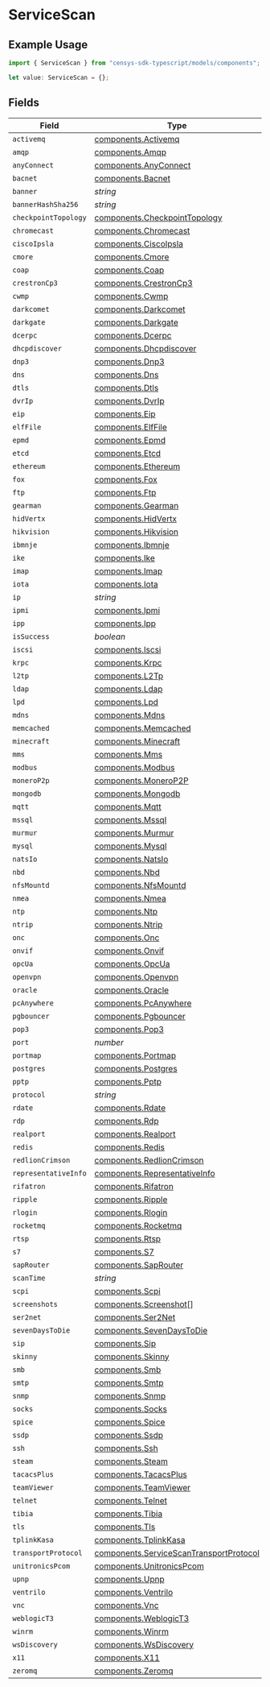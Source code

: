 # ServiceScan

## Example Usage

```typescript
import { ServiceScan } from "censys-sdk-typescript/models/components";

let value: ServiceScan = {};
```

## Fields

| Field                                                                                              | Type                                                                                               | Required                                                                                           | Description                                                                                        |
| -------------------------------------------------------------------------------------------------- | -------------------------------------------------------------------------------------------------- | -------------------------------------------------------------------------------------------------- | -------------------------------------------------------------------------------------------------- |
| `activemq`                                                                                         | [components.Activemq](../../models/components/activemq.md)                                         | :heavy_minus_sign:                                                                                 | N/A                                                                                                |
| `amqp`                                                                                             | [components.Amqp](../../models/components/amqp.md)                                                 | :heavy_minus_sign:                                                                                 | N/A                                                                                                |
| `anyConnect`                                                                                       | [components.AnyConnect](../../models/components/anyconnect.md)                                     | :heavy_minus_sign:                                                                                 | N/A                                                                                                |
| `bacnet`                                                                                           | [components.Bacnet](../../models/components/bacnet.md)                                             | :heavy_minus_sign:                                                                                 | N/A                                                                                                |
| `banner`                                                                                           | *string*                                                                                           | :heavy_minus_sign:                                                                                 | N/A                                                                                                |
| `bannerHashSha256`                                                                                 | *string*                                                                                           | :heavy_minus_sign:                                                                                 | N/A                                                                                                |
| `checkpointTopology`                                                                               | [components.CheckpointTopology](../../models/components/checkpointtopology.md)                     | :heavy_minus_sign:                                                                                 | N/A                                                                                                |
| `chromecast`                                                                                       | [components.Chromecast](../../models/components/chromecast.md)                                     | :heavy_minus_sign:                                                                                 | N/A                                                                                                |
| `ciscoIpsla`                                                                                       | [components.CiscoIpsla](../../models/components/ciscoipsla.md)                                     | :heavy_minus_sign:                                                                                 | N/A                                                                                                |
| `cmore`                                                                                            | [components.Cmore](../../models/components/cmore.md)                                               | :heavy_minus_sign:                                                                                 | N/A                                                                                                |
| `coap`                                                                                             | [components.Coap](../../models/components/coap.md)                                                 | :heavy_minus_sign:                                                                                 | N/A                                                                                                |
| `crestronCp3`                                                                                      | [components.CrestronCp3](../../models/components/crestroncp3.md)                                   | :heavy_minus_sign:                                                                                 | N/A                                                                                                |
| `cwmp`                                                                                             | [components.Cwmp](../../models/components/cwmp.md)                                                 | :heavy_minus_sign:                                                                                 | N/A                                                                                                |
| `darkcomet`                                                                                        | [components.Darkcomet](../../models/components/darkcomet.md)                                       | :heavy_minus_sign:                                                                                 | N/A                                                                                                |
| `darkgate`                                                                                         | [components.Darkgate](../../models/components/darkgate.md)                                         | :heavy_minus_sign:                                                                                 | N/A                                                                                                |
| `dcerpc`                                                                                           | [components.Dcerpc](../../models/components/dcerpc.md)                                             | :heavy_minus_sign:                                                                                 | N/A                                                                                                |
| `dhcpdiscover`                                                                                     | [components.Dhcpdiscover](../../models/components/dhcpdiscover.md)                                 | :heavy_minus_sign:                                                                                 | N/A                                                                                                |
| `dnp3`                                                                                             | [components.Dnp3](../../models/components/dnp3.md)                                                 | :heavy_minus_sign:                                                                                 | N/A                                                                                                |
| `dns`                                                                                              | [components.Dns](../../models/components/dns.md)                                                   | :heavy_minus_sign:                                                                                 | N/A                                                                                                |
| `dtls`                                                                                             | [components.Dtls](../../models/components/dtls.md)                                                 | :heavy_minus_sign:                                                                                 | N/A                                                                                                |
| `dvrIp`                                                                                            | [components.DvrIp](../../models/components/dvrip.md)                                               | :heavy_minus_sign:                                                                                 | N/A                                                                                                |
| `eip`                                                                                              | [components.Eip](../../models/components/eip.md)                                                   | :heavy_minus_sign:                                                                                 | N/A                                                                                                |
| `elfFile`                                                                                          | [components.ElfFile](../../models/components/elffile.md)                                           | :heavy_minus_sign:                                                                                 | N/A                                                                                                |
| `epmd`                                                                                             | [components.Epmd](../../models/components/epmd.md)                                                 | :heavy_minus_sign:                                                                                 | N/A                                                                                                |
| `etcd`                                                                                             | [components.Etcd](../../models/components/etcd.md)                                                 | :heavy_minus_sign:                                                                                 | N/A                                                                                                |
| `ethereum`                                                                                         | [components.Ethereum](../../models/components/ethereum.md)                                         | :heavy_minus_sign:                                                                                 | N/A                                                                                                |
| `fox`                                                                                              | [components.Fox](../../models/components/fox.md)                                                   | :heavy_minus_sign:                                                                                 | N/A                                                                                                |
| `ftp`                                                                                              | [components.Ftp](../../models/components/ftp.md)                                                   | :heavy_minus_sign:                                                                                 | N/A                                                                                                |
| `gearman`                                                                                          | [components.Gearman](../../models/components/gearman.md)                                           | :heavy_minus_sign:                                                                                 | N/A                                                                                                |
| `hidVertx`                                                                                         | [components.HidVertx](../../models/components/hidvertx.md)                                         | :heavy_minus_sign:                                                                                 | N/A                                                                                                |
| `hikvision`                                                                                        | [components.Hikvision](../../models/components/hikvision.md)                                       | :heavy_minus_sign:                                                                                 | N/A                                                                                                |
| `ibmnje`                                                                                           | [components.Ibmnje](../../models/components/ibmnje.md)                                             | :heavy_minus_sign:                                                                                 | N/A                                                                                                |
| `ike`                                                                                              | [components.Ike](../../models/components/ike.md)                                                   | :heavy_minus_sign:                                                                                 | N/A                                                                                                |
| `imap`                                                                                             | [components.Imap](../../models/components/imap.md)                                                 | :heavy_minus_sign:                                                                                 | N/A                                                                                                |
| `iota`                                                                                             | [components.Iota](../../models/components/iota.md)                                                 | :heavy_minus_sign:                                                                                 | N/A                                                                                                |
| `ip`                                                                                               | *string*                                                                                           | :heavy_minus_sign:                                                                                 | N/A                                                                                                |
| `ipmi`                                                                                             | [components.Ipmi](../../models/components/ipmi.md)                                                 | :heavy_minus_sign:                                                                                 | N/A                                                                                                |
| `ipp`                                                                                              | [components.Ipp](../../models/components/ipp.md)                                                   | :heavy_minus_sign:                                                                                 | N/A                                                                                                |
| `isSuccess`                                                                                        | *boolean*                                                                                          | :heavy_minus_sign:                                                                                 | N/A                                                                                                |
| `iscsi`                                                                                            | [components.Iscsi](../../models/components/iscsi.md)                                               | :heavy_minus_sign:                                                                                 | N/A                                                                                                |
| `krpc`                                                                                             | [components.Krpc](../../models/components/krpc.md)                                                 | :heavy_minus_sign:                                                                                 | N/A                                                                                                |
| `l2tp`                                                                                             | [components.L2Tp](../../models/components/l2tp.md)                                                 | :heavy_minus_sign:                                                                                 | N/A                                                                                                |
| `ldap`                                                                                             | [components.Ldap](../../models/components/ldap.md)                                                 | :heavy_minus_sign:                                                                                 | N/A                                                                                                |
| `lpd`                                                                                              | [components.Lpd](../../models/components/lpd.md)                                                   | :heavy_minus_sign:                                                                                 | N/A                                                                                                |
| `mdns`                                                                                             | [components.Mdns](../../models/components/mdns.md)                                                 | :heavy_minus_sign:                                                                                 | N/A                                                                                                |
| `memcached`                                                                                        | [components.Memcached](../../models/components/memcached.md)                                       | :heavy_minus_sign:                                                                                 | N/A                                                                                                |
| `minecraft`                                                                                        | [components.Minecraft](../../models/components/minecraft.md)                                       | :heavy_minus_sign:                                                                                 | N/A                                                                                                |
| `mms`                                                                                              | [components.Mms](../../models/components/mms.md)                                                   | :heavy_minus_sign:                                                                                 | N/A                                                                                                |
| `modbus`                                                                                           | [components.Modbus](../../models/components/modbus.md)                                             | :heavy_minus_sign:                                                                                 | N/A                                                                                                |
| `moneroP2p`                                                                                        | [components.MoneroP2P](../../models/components/monerop2p.md)                                       | :heavy_minus_sign:                                                                                 | N/A                                                                                                |
| `mongodb`                                                                                          | [components.Mongodb](../../models/components/mongodb.md)                                           | :heavy_minus_sign:                                                                                 | N/A                                                                                                |
| `mqtt`                                                                                             | [components.Mqtt](../../models/components/mqtt.md)                                                 | :heavy_minus_sign:                                                                                 | N/A                                                                                                |
| `mssql`                                                                                            | [components.Mssql](../../models/components/mssql.md)                                               | :heavy_minus_sign:                                                                                 | N/A                                                                                                |
| `murmur`                                                                                           | [components.Murmur](../../models/components/murmur.md)                                             | :heavy_minus_sign:                                                                                 | N/A                                                                                                |
| `mysql`                                                                                            | [components.Mysql](../../models/components/mysql.md)                                               | :heavy_minus_sign:                                                                                 | N/A                                                                                                |
| `natsIo`                                                                                           | [components.NatsIo](../../models/components/natsio.md)                                             | :heavy_minus_sign:                                                                                 | N/A                                                                                                |
| `nbd`                                                                                              | [components.Nbd](../../models/components/nbd.md)                                                   | :heavy_minus_sign:                                                                                 | N/A                                                                                                |
| `nfsMountd`                                                                                        | [components.NfsMountd](../../models/components/nfsmountd.md)                                       | :heavy_minus_sign:                                                                                 | N/A                                                                                                |
| `nmea`                                                                                             | [components.Nmea](../../models/components/nmea.md)                                                 | :heavy_minus_sign:                                                                                 | N/A                                                                                                |
| `ntp`                                                                                              | [components.Ntp](../../models/components/ntp.md)                                                   | :heavy_minus_sign:                                                                                 | N/A                                                                                                |
| `ntrip`                                                                                            | [components.Ntrip](../../models/components/ntrip.md)                                               | :heavy_minus_sign:                                                                                 | N/A                                                                                                |
| `onc`                                                                                              | [components.Onc](../../models/components/onc.md)                                                   | :heavy_minus_sign:                                                                                 | N/A                                                                                                |
| `onvif`                                                                                            | [components.Onvif](../../models/components/onvif.md)                                               | :heavy_minus_sign:                                                                                 | N/A                                                                                                |
| `opcUa`                                                                                            | [components.OpcUa](../../models/components/opcua.md)                                               | :heavy_minus_sign:                                                                                 | N/A                                                                                                |
| `openvpn`                                                                                          | [components.Openvpn](../../models/components/openvpn.md)                                           | :heavy_minus_sign:                                                                                 | N/A                                                                                                |
| `oracle`                                                                                           | [components.Oracle](../../models/components/oracle.md)                                             | :heavy_minus_sign:                                                                                 | N/A                                                                                                |
| `pcAnywhere`                                                                                       | [components.PcAnywhere](../../models/components/pcanywhere.md)                                     | :heavy_minus_sign:                                                                                 | N/A                                                                                                |
| `pgbouncer`                                                                                        | [components.Pgbouncer](../../models/components/pgbouncer.md)                                       | :heavy_minus_sign:                                                                                 | N/A                                                                                                |
| `pop3`                                                                                             | [components.Pop3](../../models/components/pop3.md)                                                 | :heavy_minus_sign:                                                                                 | N/A                                                                                                |
| `port`                                                                                             | *number*                                                                                           | :heavy_minus_sign:                                                                                 | N/A                                                                                                |
| `portmap`                                                                                          | [components.Portmap](../../models/components/portmap.md)                                           | :heavy_minus_sign:                                                                                 | N/A                                                                                                |
| `postgres`                                                                                         | [components.Postgres](../../models/components/postgres.md)                                         | :heavy_minus_sign:                                                                                 | N/A                                                                                                |
| `pptp`                                                                                             | [components.Pptp](../../models/components/pptp.md)                                                 | :heavy_minus_sign:                                                                                 | N/A                                                                                                |
| `protocol`                                                                                         | *string*                                                                                           | :heavy_minus_sign:                                                                                 | N/A                                                                                                |
| `rdate`                                                                                            | [components.Rdate](../../models/components/rdate.md)                                               | :heavy_minus_sign:                                                                                 | N/A                                                                                                |
| `rdp`                                                                                              | [components.Rdp](../../models/components/rdp.md)                                                   | :heavy_minus_sign:                                                                                 | N/A                                                                                                |
| `realport`                                                                                         | [components.Realport](../../models/components/realport.md)                                         | :heavy_minus_sign:                                                                                 | N/A                                                                                                |
| `redis`                                                                                            | [components.Redis](../../models/components/redis.md)                                               | :heavy_minus_sign:                                                                                 | N/A                                                                                                |
| `redlionCrimson`                                                                                   | [components.RedlionCrimson](../../models/components/redlioncrimson.md)                             | :heavy_minus_sign:                                                                                 | N/A                                                                                                |
| `representativeInfo`                                                                               | [components.RepresentativeInfo](../../models/components/representativeinfo.md)                     | :heavy_minus_sign:                                                                                 | N/A                                                                                                |
| `rifatron`                                                                                         | [components.Rifatron](../../models/components/rifatron.md)                                         | :heavy_minus_sign:                                                                                 | N/A                                                                                                |
| `ripple`                                                                                           | [components.Ripple](../../models/components/ripple.md)                                             | :heavy_minus_sign:                                                                                 | N/A                                                                                                |
| `rlogin`                                                                                           | [components.Rlogin](../../models/components/rlogin.md)                                             | :heavy_minus_sign:                                                                                 | N/A                                                                                                |
| `rocketmq`                                                                                         | [components.Rocketmq](../../models/components/rocketmq.md)                                         | :heavy_minus_sign:                                                                                 | N/A                                                                                                |
| `rtsp`                                                                                             | [components.Rtsp](../../models/components/rtsp.md)                                                 | :heavy_minus_sign:                                                                                 | N/A                                                                                                |
| `s7`                                                                                               | [components.S7](../../models/components/s7.md)                                                     | :heavy_minus_sign:                                                                                 | N/A                                                                                                |
| `sapRouter`                                                                                        | [components.SapRouter](../../models/components/saprouter.md)                                       | :heavy_minus_sign:                                                                                 | N/A                                                                                                |
| `scanTime`                                                                                         | *string*                                                                                           | :heavy_minus_sign:                                                                                 | N/A                                                                                                |
| `scpi`                                                                                             | [components.Scpi](../../models/components/scpi.md)                                                 | :heavy_minus_sign:                                                                                 | N/A                                                                                                |
| `screenshots`                                                                                      | [components.Screenshot](../../models/components/screenshot.md)[]                                   | :heavy_minus_sign:                                                                                 | N/A                                                                                                |
| `ser2net`                                                                                          | [components.Ser2Net](../../models/components/ser2net.md)                                           | :heavy_minus_sign:                                                                                 | N/A                                                                                                |
| `sevenDaysToDie`                                                                                   | [components.SevenDaysToDie](../../models/components/sevendaystodie.md)                             | :heavy_minus_sign:                                                                                 | N/A                                                                                                |
| `sip`                                                                                              | [components.Sip](../../models/components/sip.md)                                                   | :heavy_minus_sign:                                                                                 | N/A                                                                                                |
| `skinny`                                                                                           | [components.Skinny](../../models/components/skinny.md)                                             | :heavy_minus_sign:                                                                                 | N/A                                                                                                |
| `smb`                                                                                              | [components.Smb](../../models/components/smb.md)                                                   | :heavy_minus_sign:                                                                                 | N/A                                                                                                |
| `smtp`                                                                                             | [components.Smtp](../../models/components/smtp.md)                                                 | :heavy_minus_sign:                                                                                 | N/A                                                                                                |
| `snmp`                                                                                             | [components.Snmp](../../models/components/snmp.md)                                                 | :heavy_minus_sign:                                                                                 | N/A                                                                                                |
| `socks`                                                                                            | [components.Socks](../../models/components/socks.md)                                               | :heavy_minus_sign:                                                                                 | N/A                                                                                                |
| `spice`                                                                                            | [components.Spice](../../models/components/spice.md)                                               | :heavy_minus_sign:                                                                                 | N/A                                                                                                |
| `ssdp`                                                                                             | [components.Ssdp](../../models/components/ssdp.md)                                                 | :heavy_minus_sign:                                                                                 | N/A                                                                                                |
| `ssh`                                                                                              | [components.Ssh](../../models/components/ssh.md)                                                   | :heavy_minus_sign:                                                                                 | N/A                                                                                                |
| `steam`                                                                                            | [components.Steam](../../models/components/steam.md)                                               | :heavy_minus_sign:                                                                                 | N/A                                                                                                |
| `tacacsPlus`                                                                                       | [components.TacacsPlus](../../models/components/tacacsplus.md)                                     | :heavy_minus_sign:                                                                                 | N/A                                                                                                |
| `teamViewer`                                                                                       | [components.TeamViewer](../../models/components/teamviewer.md)                                     | :heavy_minus_sign:                                                                                 | N/A                                                                                                |
| `telnet`                                                                                           | [components.Telnet](../../models/components/telnet.md)                                             | :heavy_minus_sign:                                                                                 | N/A                                                                                                |
| `tibia`                                                                                            | [components.Tibia](../../models/components/tibia.md)                                               | :heavy_minus_sign:                                                                                 | N/A                                                                                                |
| `tls`                                                                                              | [components.Tls](../../models/components/tls.md)                                                   | :heavy_minus_sign:                                                                                 | N/A                                                                                                |
| `tplinkKasa`                                                                                       | [components.TplinkKasa](../../models/components/tplinkkasa.md)                                     | :heavy_minus_sign:                                                                                 | N/A                                                                                                |
| `transportProtocol`                                                                                | [components.ServiceScanTransportProtocol](../../models/components/servicescantransportprotocol.md) | :heavy_minus_sign:                                                                                 | N/A                                                                                                |
| `unitronicsPcom`                                                                                   | [components.UnitronicsPcom](../../models/components/unitronicspcom.md)                             | :heavy_minus_sign:                                                                                 | N/A                                                                                                |
| `upnp`                                                                                             | [components.Upnp](../../models/components/upnp.md)                                                 | :heavy_minus_sign:                                                                                 | N/A                                                                                                |
| `ventrilo`                                                                                         | [components.Ventrilo](../../models/components/ventrilo.md)                                         | :heavy_minus_sign:                                                                                 | N/A                                                                                                |
| `vnc`                                                                                              | [components.Vnc](../../models/components/vnc.md)                                                   | :heavy_minus_sign:                                                                                 | N/A                                                                                                |
| `weblogicT3`                                                                                       | [components.WeblogicT3](../../models/components/weblogict3.md)                                     | :heavy_minus_sign:                                                                                 | N/A                                                                                                |
| `winrm`                                                                                            | [components.Winrm](../../models/components/winrm.md)                                               | :heavy_minus_sign:                                                                                 | N/A                                                                                                |
| `wsDiscovery`                                                                                      | [components.WsDiscovery](../../models/components/wsdiscovery.md)                                   | :heavy_minus_sign:                                                                                 | N/A                                                                                                |
| `x11`                                                                                              | [components.X11](../../models/components/x11.md)                                                   | :heavy_minus_sign:                                                                                 | N/A                                                                                                |
| `zeromq`                                                                                           | [components.Zeromq](../../models/components/zeromq.md)                                             | :heavy_minus_sign:                                                                                 | N/A                                                                                                |